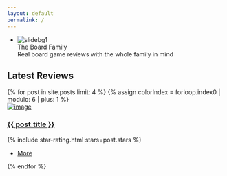 ```yaml
---
layout: default
permalink: /
---
```

<!-- BANNER -->
<section class="bannercontainer bannercontainerV1">
  <div class="fullscreenbanner-container">
    <div class="fullscreenbanner">
      <ul>
        <li data-transition="fade" data-slotamount="5" data-masterspeed="1000" data-title="Slide 2">
          <img src="//via.placeholder.com/1920x720" alt="slidebg1" data-bgfit="cover" data-bgposition="center center" data-bgrepeat="no-repeat">
          <div class="slider-caption container">
            <div class="tp-caption rs-caption-1 sft start text-center"
              data-hoffset="0"
              data-x="center"
              data-y="200"
              data-speed="800"
              data-start="1000"
              data-easing="Back.easeInOut"
              data-endspeed="300">
              The Board Family
            </div>
            <div class="tp-caption rs-caption-2 sft text-center"
              data-hoffset="0"
              data-x="center"
              data-y="265"
              data-speed="1000"
              data-start="1500"
              data-easing="Power4.easeOut"
              data-endspeed="300"
              data-endeasing="Power1.easeIn"
              data-captionhidden="off">
              Real board game reviews with the whole family in mind
            </div>
          </div>
        </li>
      </ul>
    </div>
  </div>
</section>

<!-- CONTENT -->
<section class="whiteSection full-width clearfix coursesSection" id="ourCourses">
  <div class="container">
    <div class="sectionTitle text-center">
      <h2>
        <span class="shape shape-left bg-color-4"></span>
        <span>Latest Reviews</span>
        <span class="shape shape-right bg-color-4"></span>
      </h2>
    </div>
    <div class="row">
      {% for post in site.posts limit: 4 %}
      {% assign colorIndex = forloop.index0 | modulo: 6 | plus: 1 %}
      <div class="col-sm-3 col-xs-12 block">
        <div class="thumbnail thumbnailContent">
          <a href="{{post.url}}"><img src="//via.placeholder.com/270x230" alt="image" class="img-responsive"></a>
          <div class="caption border-color-{{colorIndex}}">
            <h3><a href="{{post.url}}" class="color-{{colorIndex}}">{{ post.title }}</a></h3>
            {% include star-rating.html stars=post.stars %}
            <ul class="list-inline btn-color-{{colorIndex}}">
              <li><a href="{{post.url}}" class="btn btn-link pl0"><i class="fa fa-angle-double-right" aria-hidden="true"></i> More</a></li>
            </ul>
          </div>
        </div>
      </div>
      {% endfor %}
    </div>
  </div>
</section>